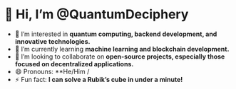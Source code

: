 # 👋 Hi, I’m @QuantumDeciphery

- 👀 I’m interested in **quantum computing, backend development, and innovative technologies.**
- 🌱 I’m currently learning **machine learning and blockchain development.**
- 💞️ I’m looking to collaborate on **open-source projects, especially those focused on decentralized applications.**
- 😄 Pronouns: **He/Him / 
- ⚡ Fun fact: **I can solve a Rubik’s cube in under a minute!**

<!---
QuantumDeciphery/QuantumDeciphery is a ✨ special ✨ repository because its `README.md` (this file) appears on your GitHub profile.
You can click the Preview link to take a look at your changes.
--->
